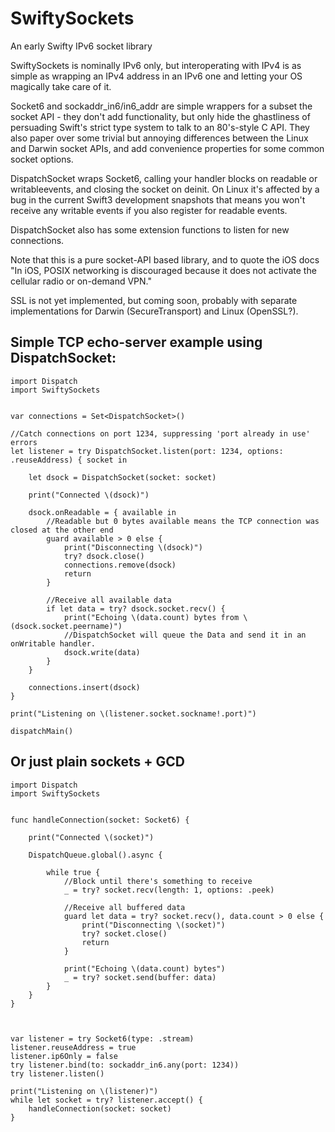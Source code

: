 # SwiftySockets
An early Swifty IPv6 socket library

SwiftySockets is nominally IPv6 only, but interoperating with IPv4 is as simple as wrapping an IPv4 address in an IPv6 one and letting your OS magically take care of it.

Socket6 and sockaddr_in6/in6_addr are simple wrappers for a subset the socket API - they don't add functionality, but only hide the ghastliness of persuading Swift's strict type system to talk to an 80's-style C API. They also paper over some trivial but annoying differences between the Linux and Darwin socket APIs, and add convenience properties for some common socket options.

DispatchSocket wraps Socket6, calling your handler blocks on readable or writableevents, and closing the socket on deinit. On Linux it's affected by a bug in the current Swift3 development snapshots that means you won't receive any writable events if you also register for readable events.

DispatchSocket also has some extension functions to listen for new connections.

Note that this is a pure socket-API based library, and to quote the iOS docs "In iOS, POSIX networking is discouraged because it does not activate the cellular radio or on-demand VPN."

SSL is not yet implemented, but coming soon, probably with separate implementations for Darwin (SecureTransport) and Linux (OpenSSL?).

## Simple TCP echo-server example using DispatchSocket:
```
import Dispatch
import SwiftySockets


var connections = Set<DispatchSocket>()

//Catch connections on port 1234, suppressing 'port already in use' errors
let listener = try DispatchSocket.listen(port: 1234, options: .reuseAddress) { socket in

	let dsock = DispatchSocket(socket: socket)

	print("Connected \(dsock)")

	dsock.onReadable = { available in
		//Readable but 0 bytes available means the TCP connection was closed at the other end
		guard available > 0 else {
			print("Disconnecting \(dsock)")
			try? dsock.close()
			connections.remove(dsock)
			return
		}

		//Receive all available data
		if let data = try? dsock.socket.recv() {
			print("Echoing \(data.count) bytes from \(dsock.socket.peername)")
			//DispatchSocket will queue the Data and send it in an onWritable handler.
			dsock.write(data)
		}
	}

	connections.insert(dsock)
}

print("Listening on \(listener.socket.sockname!.port)")

dispatchMain()
```
## Or just plain sockets + GCD
```
import Dispatch
import SwiftySockets


func handleConnection(socket: Socket6) {

	print("Connected \(socket)")

	DispatchQueue.global().async {

		while true {
			//Block until there's something to receive
			_ = try? socket.recv(length: 1, options: .peek)

			//Receive all buffered data
			guard let data = try? socket.recv(), data.count > 0 else {
				print("Disconnecting \(socket)")
				try? socket.close()
				return
			}

			print("Echoing \(data.count) bytes")
			_ = try? socket.send(buffer: data)
		}
	}
}



var listener = try Socket6(type: .stream)
listener.reuseAddress = true
listener.ip6Only = false
try listener.bind(to: sockaddr_in6.any(port: 1234))
try listener.listen()

print("Listening on \(listener)")
while let socket = try? listener.accept() {
	handleConnection(socket: socket)
}
```
